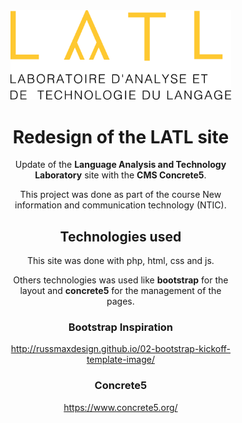
<div style="text-align:center; width:70%">
    <img src="img/latl_logo.png">
<div>

# Redesign of the LATL site

Update of the **Language Analysis and Technology Laboratory** site with the **CMS Concrete5**.

This project was done as part of the course New information and communication technology (NTIC).

## Technologies used

This site was done with php, html, css and js.

Others technologies was used like **bootstrap** for the layout and **concrete5** for the management of the pages.


### Bootstrap Inspiration

http://russmaxdesign.github.io/02-bootstrap-kickoff-template-image/

### Concrete5

https://www.concrete5.org/
